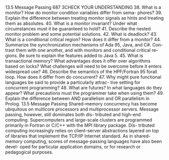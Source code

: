 13.5 Message Passing
687
3CHECK YOUR UNDERSTANDING
38. What is a monitor? How do monitor condition variables differ from sema-
phores?
39. Explain the difference between treating monitor signals as hints and treating
them as absolutes.
40. What is a monitor invariant? Under what circumstances must it be guaranteed
to hold?
41. Describe the nested monitor problem and some potential solutions.
42. What is deadlock?
43. What is a conditional critical region? How does it differ from a monitor?
44. Summarize the synchronization mechanisms of Ada 95, Java, and C#. Con-
trast them with one another, and with monitors and conditional critical re-
gions. Be sure to explain the features added to Java 5.
45. What is transactional memory? What advantages does it offer over algorithms
based on locks? What challenges will need to be overcome before it enters
widespread use?
46. Describe the semantics of the HPF/Fortran 95 forall loop. How does it
differ from do concurrent?
47. Why might pure functional languages be said to provide a particularly attrac-
tive setting for concurrent programming?
48. What are futures? In what languages do they appear? What precautions must
the programmer take when using them?
49. Explain the difference between AND parallelism and OR parallelism in Prolog.
13.5
Message Passing
Shared-memory concurrency has become ubiquitous on multicore processors
and multiprocessor servers. Message passing, however, still dominates both dis-
tributed and high-end computing. Supercomputers and large-scale clusters are
programmed primarily in Fortran or C/C++ with the MPI library package. Dis-
tributed computing increasingly relies on client–server abstractions layered on
top of libraries that implement the TCP/IP Internet standard. As in shared-
memory computing, scores of message-passing languages have also been devel-
oped for particular application domains, or for research or pedagogical purposes.
